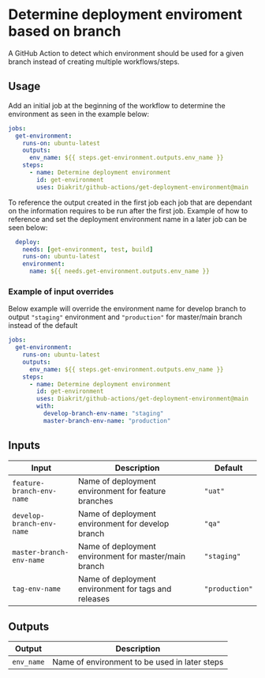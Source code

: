 # Determine deployment enviroment based on branch

A GitHub Action to detect which environment should be used for a given branch instead of creating multiple workflows/steps.

## Usage
Add an initial job at the beginning of the workflow to determine the environment as seen in the example below:

```yaml
jobs:
  get-environment:
    runs-on: ubuntu-latest
    outputs:
      env_name: ${{ steps.get-environment.outputs.env_name }}
    steps:
      - name: Determine deployment environment
        id: get-environment
        uses: Diakrit/github-actions/get-deployment-environment@main
```

To reference the output created in the first job each job that are dependant on the information requires to be run after the first job.
Example of how to reference and set the deployment environment name in a later job can be seen below:

```yaml
  deploy:
    needs: [get-environment, test, build]
    runs-on: ubuntu-latest
    environment:
      name: ${{ needs.get-environment.outputs.env_name }}
```

### Example of input overrides
Below example will override the environment name for develop branch to output `"staging"` environment and `"production"` for master/main branch instead of the default

```yaml
jobs:
  get-environment:
    runs-on: ubuntu-latest
    outputs:
      env_name: ${{ steps.get-environment.outputs.env_name }}
    steps:
      - name: Determine deployment environment
        id: get-environment
        uses: Diakrit/github-actions/get-deployment-environment@main
        with:
          develop-branch-env-name: "staging"
          master-branch-env-name: "production"
```

## Inputs

| Input                         | Description                                                  | Default              |
| ----------------------------- | ------------------------------------------------------------ | -------------------- |
| `feature-branch-env-name`     | Name of deployment environment for feature branches          | `"uat"`              |
| `develop-branch-env-name`     | Name of deployment environment for develop branch            | `"qa"`               |
| `master-branch-env-name`      | Name of deployment environment for master/main branch        | `"staging"`          |
| `tag-env-name`                | Name of deployment environment for tags and releases         | `"production"`       |

## Outputs

| Output                 | Description                                                                                |
| ---------------------- | ------------------------------------------------------------------------------------------ |
| `env_name`             | Name of environment to be used in later steps                                              |